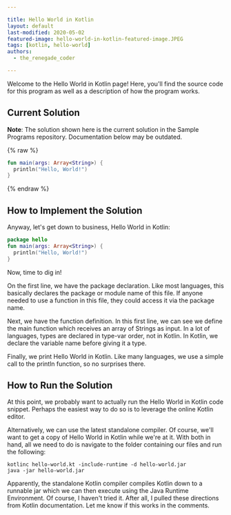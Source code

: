 ```yaml
---

title: Hello World in Kotlin
layout: default
last-modified: 2020-05-02
featured-image: hello-world-in-kotlin-featured-image.JPEG
tags: [kotlin, hello-world]
authors:
  - the_renegade_coder

---
```


Welcome to the Hello World in Kotlin page! Here, you'll find the source code for this program as well as a description of how the program works.

## Current Solution

**Note**: The solution shown here is the current solution in the Sample Programs repository. Documentation below may be outdated.

{% raw %}

```Kotlin
fun main(args: Array<String>) {
  println("Hello, World!")
}
```

{% endraw %}

## How to Implement the Solution

Anyway, let's get down to business, Hello World in Kotlin:

```kotlin
package hello
fun main(args: Array<String>) {
  println("Hello, World!")
}
```
  
Now, time to dig in!

On the first line, we have the package declaration. Like most 
languages, this basically declares the package or module name 
of this file. If anyone needed to use a function in this file, 
they could access it via the package name.

Next, we have the function definition. In this first line, we 
can see we define the main function which receives an array of 
Strings as input. In a lot of languages, types are declared in 
type-var order, not in Kotlin. In Kotlin, we declare the variable 
name before giving it a type.

Finally, we print Hello World in Kotlin. Like many languages, 
we use a simple call to the println function, so no surprises there.


## How to Run the Solution

At this point, we probably want to actually run the Hello World in 
Kotlin code snippet. Perhaps the easiest way to do so is to leverage 
the online Kotlin editor.

Alternatively, we can use the latest standalone compiler. Of course, 
we'll want to get a copy of Hello World in Kotlin while we're at it. 
With both in hand, all we need to do is navigate to the folder containing 
our files and run the following:

```shell
kotlinc hello-world.kt -include-runtime -d hello-world.jar
java -jar hello-world.jar
```

Apparently, the standalone Kotlin compiler compiles Kotlin down to a 
runnable jar which we can then execute using the Java Runtime 
Environment. Of course, I haven't tried it. After all, I pulled these 
directions from Kotlin documentation. Let me know if this works in the 
comments.
